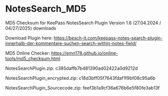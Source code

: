 # NotesSearch_MD5
MD5 Checksum for KeePass NotesSearch Plugin Version 1.6 (27.04.2024 / 04/27/2025) downloads 

Download Plugin here: https://besch-it.com/keepass-notes-search-plugin-innerhalb-der-kommentare-suchen-search-within-notes-field/

MD5 Online Checker: https://emn178.github.io/online-tools/md5_checksum.html 

NotesSearchPlugin.zip: c385daffb7b481390ad02422a0d9212d

NotesSearchPlugin_encrypted.zip: c18d3bff05f7643fdaf1f9bf08c95a6b

NotesSearchPlugin_Sourcecode.zip: feef3b1a9cf36a676b6e5f80fe3ab13f

